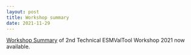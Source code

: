 ```yaml
---
layout: post
title: Workshop summary
date: 2021-11-29
---
```


[Workshop Summary](https://www.esmvaltool.org/pdf/Summary_ESMValTool_Workshop_Nov_2021.pdf)
of 2nd Technical ESMValTool Workshop 2021 now available.